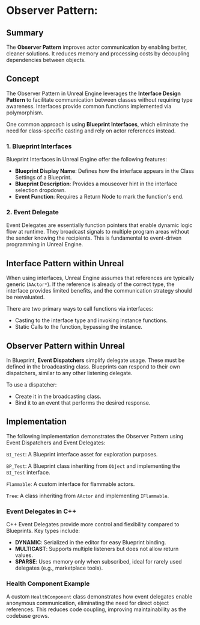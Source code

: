 # Observer Pattern:

## Summary

The **Observer Pattern** improves actor communication by enabling better, cleaner solutions. It reduces memory and processing costs by decoupling dependencies between objects.

## Concept

The Observer Pattern in Unreal Engine leverages the **Interface Design Pattern** to facilitate communication between classes without requiring type awareness. Interfaces provide common functions implemented via polymorphism.

One common approach is using **Blueprint Interfaces**, which eliminate the need for class-specific casting and rely on actor references instead.

### 1. Blueprint Interfaces

Blueprint Interfaces in Unreal Engine offer the following features:
- **Blueprint Display Name**: Defines how the interface appears in the Class Settings of a Blueprint.
- **Blueprint Description**: Provides a mouseover hint in the interface selection dropdown.
- **Event Function**: Requires a Return Node to mark the function's end.

### 2. Event Delegate

Event Delegates are essentially function pointers that enable dynamic logic flow at runtime. They broadcast signals to multiple program areas without the sender knowing the recipients. This is fundamental to event-driven programming in Unreal Engine.

## Interface Pattern within Unreal

When using interfaces, Unreal Engine assumes that references are typically generic (`AActor*`). If the reference is already of the correct type, the interface provides limited benefits, and the communication strategy should be reevaluated.

There are two primary ways to call functions via interfaces:
- Casting to the interface type and invoking instance functions.
- Static Calls to the function, bypassing the instance.

## Observer Pattern within Unreal

In Blueprint, **Event Dispatchers** simplify delegate usage. These must be defined in the broadcasting class. Blueprints can respond to their own dispatchers, similar to any other listening delegate.

To use a dispatcher:
- Create it in the broadcasting class.
- Bind it to an event that performs the desired response.

## Implementation

The following implementation demonstrates the Observer Pattern using Event Dispatchers and Event Delegates:

`BI_Test`: A Blueprint interface asset for exploration purposes.

`BP_Test`: A Blueprint class inheriting from `Object` and implementing the `BI_Test` interface.

`Flammable`: A custom interface for flammable actors.

`Tree`: A class inheriting from `AActor` and implementing `IFlammable`.

### Event Delegates in C++

C++ Event Delegates provide more control and flexibility compared to Blueprints. Key types include:
- **DYNAMIC**: Serialized in the editor for easy Blueprint binding.
- **MULTICAST**: Supports multiple listeners but does not allow return values.
- **SPARSE**: Uses memory only when subscribed, ideal for rarely used delegates (e.g., marketplace tools).

### Health Component Example

A custom `HealthComponent` class demonstrates how event delegates enable anonymous communication, eliminating the need for direct object references. This reduces code coupling, improving maintainability as the codebase grows.